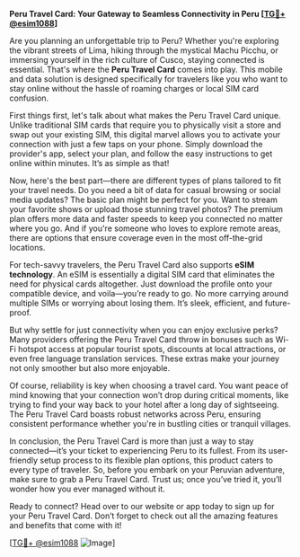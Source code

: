 **Peru Travel Card: Your Gateway to Seamless Connectivity in Peru [[TG💪+ @esim1088](https://t.me/s/esim1088)]**

Are you planning an unforgettable trip to Peru? Whether you're exploring the vibrant streets of Lima, hiking through the mystical Machu Picchu, or immersing yourself in the rich culture of Cusco, staying connected is essential. That's where the **Peru Travel Card** comes into play. This mobile and data solution is designed specifically for travelers like you who want to stay online without the hassle of roaming charges or local SIM card confusion.

First things first, let's talk about what makes the Peru Travel Card unique. Unlike traditional SIM cards that require you to physically visit a store and swap out your existing SIM, this digital marvel allows you to activate your connection with just a few taps on your phone. Simply download the provider's app, select your plan, and follow the easy instructions to get online within minutes. It’s as simple as that! 

Now, here's the best part—there are different types of plans tailored to fit your travel needs. Do you need a bit of data for casual browsing or social media updates? The basic plan might be perfect for you. Want to stream your favorite shows or upload those stunning travel photos? The premium plan offers more data and faster speeds to keep you connected no matter where you go. And if you're someone who loves to explore remote areas, there are options that ensure coverage even in the most off-the-grid locations.

For tech-savvy travelers, the Peru Travel Card also supports **eSIM technology**. An eSIM is essentially a digital SIM card that eliminates the need for physical cards altogether. Just download the profile onto your compatible device, and voila—you’re ready to go. No more carrying around multiple SIMs or worrying about losing them. It’s sleek, efficient, and future-proof.

But why settle for just connectivity when you can enjoy exclusive perks? Many providers offering the Peru Travel Card throw in bonuses such as Wi-Fi hotspot access at popular tourist spots, discounts at local attractions, or even free language translation services. These extras make your journey not only smoother but also more enjoyable.

Of course, reliability is key when choosing a travel card. You want peace of mind knowing that your connection won’t drop during critical moments, like trying to find your way back to your hotel after a long day of sightseeing. The Peru Travel Card boasts robust networks across Peru, ensuring consistent performance whether you're in bustling cities or tranquil villages.

In conclusion, the Peru Travel Card is more than just a way to stay connected—it’s your ticket to experiencing Peru to its fullest. From its user-friendly setup process to its flexible plan options, this product caters to every type of traveler. So, before you embark on your Peruvian adventure, make sure to grab a Peru Travel Card. Trust us; once you’ve tried it, you’ll wonder how you ever managed without it.

Ready to connect? Head over to our website or app today to sign up for your Peru Travel Card. Don’t forget to check out all the amazing features and benefits that come with it!

[[TG💪+ @esim1088](https://t.me/s/esim1088) ![Image](https://i.postimg.cc/Y0z9fWf4/image.png)]